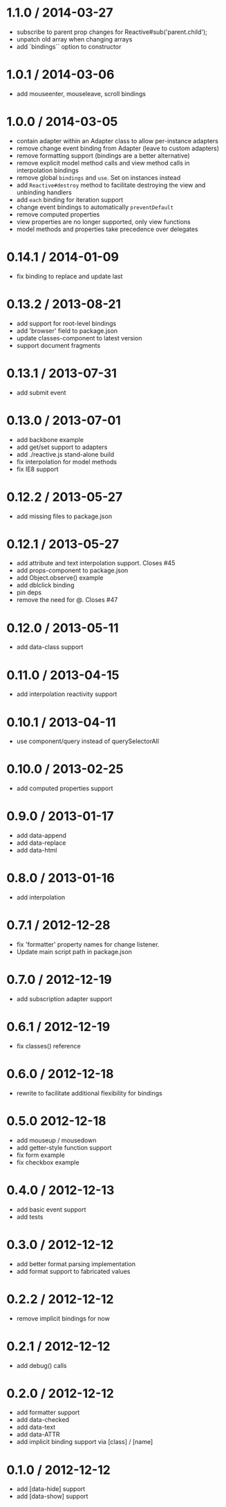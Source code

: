 1.1.0 / 2014-03-27
==========

 * subscribe to parent prop changes for Reactive#sub('parent.child');
 * unpatch old array when changing arrays
 * add `bindings`` option to constructor

1.0.1 / 2014-03-06
==========

 * add mouseenter, mouseleave, scroll bindings

1.0.0 / 2014-03-05
==========
 * contain adapter within an Adapter class to allow per-instance adapters
 * remove change event binding from Adapter (leave to custom adapters)
 * remove formatting support (bindings are a better alternative)
 * remove explicit model method calls and view method calls in interpolation bindings
 * remove global `bindings` and `use`. Set on instances instead
 * add `Reactive#destroy` method to facilitate destroying the view and unbinding handlers
 * add `each` binding for iteration support
 * change event bindings to automatically `preventDefault`
 * remove computed properties
 * view properties are no longer supported, only view functions
 * model methods and properties take precedence over delegates

0.14.1 / 2014-01-09
===================
 * fix binding to replace and update last

0.13.2 / 2013-08-21 
==================

 * add support for root-level bindings
 * add 'browser' field to package.json
 * update classes-component to latest version
 * support document fragments

0.13.1 / 2013-07-31 
==================

 * add submit event

0.13.0 / 2013-07-01 
==================

 * add backbone example
 * add get/set support to adapters 
 * add ./reactive.js stand-alone build
 * fix interpolation for model methods
 * fix IE8 support

0.12.2 / 2013-05-27 
==================

 * add missing files to package.json

0.12.1 / 2013-05-27 
==================

 * add attribute and text interpolation support. Closes #45
 * add props-component to package.json
 * add Object.observe() example
 * add dblclick binding
 * pin deps
 * remove the need for @. Closes #47

0.12.0 / 2013-05-11 
==================

  * add data-class support

0.11.0 / 2013-04-15 
==================

  * add interpolation reactivity support

0.10.1 / 2013-04-11
==================

  * use component/query instead of querySelectorAll

0.10.0 / 2013-02-25
==================

  * add computed properties support

0.9.0 / 2013-01-17
==================

  * add data-append
  * add data-replace
  * add data-html

0.8.0 / 2013-01-16
==================

  * add interpolation

0.7.1 / 2012-12-28
==================

  * fix 'formatter' property names for change listener.
  * Update main script path in package.json

0.7.0 / 2012-12-19
==================

  * add subscription adapter support

0.6.1 / 2012-12-19
==================

  * fix classes() reference

0.6.0 / 2012-12-18
==================

  * rewrite to facilitate additional flexibility for bindings

0.5.0 2012-12-18
==================

  * add mouseup / mousedown
  * add getter-style function support
  * fix form example
  * fix checkbox example

0.4.0 / 2012-12-13
==================

  * add basic event support
  * add tests

0.3.0 / 2012-12-12
==================

  * add better format parsing implementation
  * add format support to fabricated values

0.2.2 / 2012-12-12
==================

  * remove implicit bindings for now

0.2.1 / 2012-12-12
==================

  * add debug() calls

0.2.0 / 2012-12-12
==================

  * add formatter support
  * add data-checked
  * add data-text
  * add data-ATTR
  * add implicit binding support via [class] / [name]

0.1.0 / 2012-12-12
==================

  * add [data-hide] support
  * add [data-show] support

